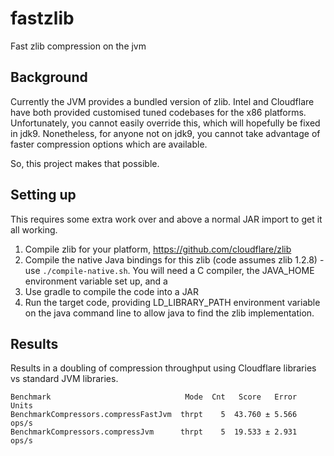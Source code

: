 # fastzlib
Fast zlib compression on the jvm

## Background

Currently the JVM provides a bundled version of zlib. Intel and Cloudflare have both provided customised tuned
codebases for the x86 platforms. Unfortunately, you cannot easily override this, which will hopefully be fixed
in jdk9. Nonetheless, for anyone not on jdk9, you cannot take advantage of faster compression options which
are available.

So, this project makes that possible.

## Setting up

This requires some extra work over and above a normal JAR import to get it all working.

1. Compile zlib for your platform, https://github.com/cloudflare/zlib
2. Compile the native Java bindings for this zlib (code assumes zlib 1.2.8) - use `./compile-native.sh`.
   You will need a C compiler, the JAVA_HOME environment variable set up, and a 
3. Use gradle to compile the code into a JAR
4. Run the target code, providing LD_LIBRARY_PATH environment variable on the java command line to allow java
   to find the zlib implementation.

## Results

Results in a doubling of compression throughput using Cloudflare libraries vs standard JVM libraries.

```
Benchmark                              Mode  Cnt   Score   Error  Units
BenchmarkCompressors.compressFastJvm  thrpt    5  43.760 ± 5.566  ops/s
BenchmarkCompressors.compressJvm      thrpt    5  19.533 ± 2.931  ops/s
```


